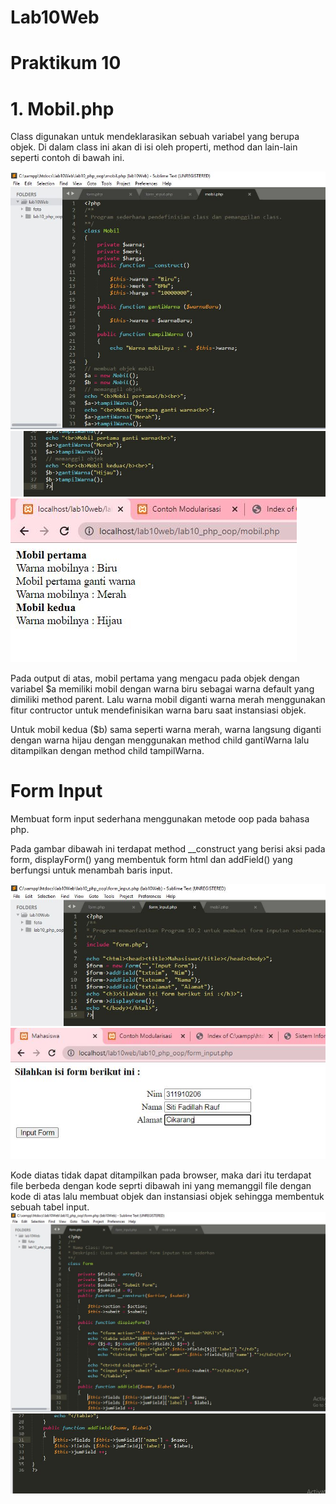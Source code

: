 # Lab10Web
# Praktikum 10

# 1. Mobil.php

Class digunakan untuk mendeklarasikan sebuah variabel yang berupa objek. Di dalam class ini akan di isi oleh properti, method dan lain-lain seperti contoh di bawah ini.

![imag](https://github.com/fdlhrauf/Lab10Web/blob/main/foto/mobil1.JPG)
![imag](https://github.com/fdlhrauf/Lab10Web/blob/main/foto/mobil2.JPG)
![imag](https://github.com/fdlhrauf/Lab10Web/blob/main/foto/mobil3.JPG)

Pada output di atas, mobil pertama yang mengacu pada objek dengan variabel $a memiliki mobil dengan warna biru sebagai warna default yang dimiliki method parent. Lalu warna mobil diganti warna merah menggunakan fitur contructor untuk mendefinisikan warna baru saat instansiasi objek.

Untuk mobil kedua ($b) sama seperti warna merah, warna langsung diganti dengan warna hijau dengan menggunakan method child gantiWarna lalu ditampilkan dengan method child tampilWarna.

# Form Input
Membuat form input sederhana menggunakan metode oop pada bahasa php.

Pada gambar dibawah ini terdapat method __construct yang berisi aksi pada form, displayForm() yang membentuk form html dan addField() yang berfungsi untuk menambah baris input.

![imag](https://github.com/fdlhrauf/Lab10Web/blob/main/foto/forminput1.JPG)
![imag](https://github.com/fdlhrauf/Lab10Web/blob/main/foto/forminput2.JPG)

Kode diatas tidak dapat ditampilkan pada browser, maka dari itu terdapat file berbeda dengan kode seprti dibawah ini yang memanggil file dengan kode di atas lalu membuat objek dan instansiasi objek sehingga membentuk sebuah tabel input.
![imag](https://github.com/fdlhrauf/Lab10Web/blob/main/foto/form1.JPG)
![imag](https://github.com/fdlhrauf/Lab10Web/blob/main/foto/form2.JPG)
